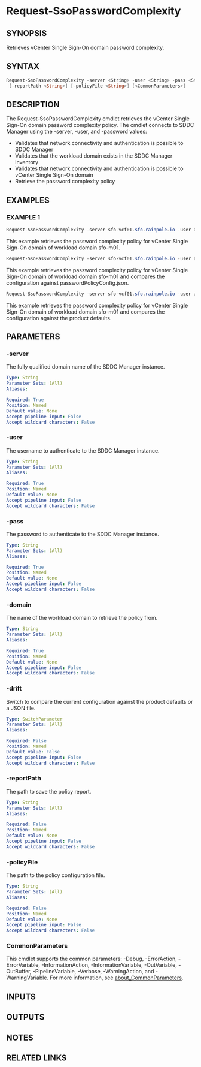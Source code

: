# Request-SsoPasswordComplexity

## SYNOPSIS

Retrieves vCenter Single Sign-On domain password complexity.

## SYNTAX

```powershell
Request-SsoPasswordComplexity -server <String> -user <String> -pass <String> -domain <String> [-drift]
 [-reportPath <String>] [-policyFile <String>] [<CommonParameters>]
```

## DESCRIPTION

The Request-SsoPasswordComplexity cmdlet retrieves the vCenter Single Sign-On domain password complexity
policy.
The cmdlet connects to SDDC Manager using the -server, -user, and -password values:

- Validates that network connectivity and authentication is possible to SDDC Manager
- Validates that the workload domain exists in the SDDC Manager inventory
- Validates that network connectivity and authentication is possible to vCenter Single Sign-On domain
- Retrieve the password complexity policy

## EXAMPLES

### EXAMPLE 1

```powershell
Request-SsoPasswordComplexity -server sfo-vcf01.sfo.rainpole.io -user administrator@vsphere.local -pass VMw@re1! -domain sfo-m01
```

This example retrieves the password complexity policy for vCenter Single Sign-On domain of workload domain sfo-m01.

```powershell
Request-SsoPasswordComplexity -server sfo-vcf01.sfo.rainpole.io -user administrator@vsphere.local -pass VMw@re1! -domain sfo-m01 -drift -reportPath "F:\Reporting" -policyFile "passwordPolicyConfig.json"
```

This example retrieves the password complexity policy for vCenter Single Sign-On domain of workload domain sfo-m01 and compares the configuration against passwordPolicyConfig.json.

```powershell
Request-SsoPasswordComplexity -server sfo-vcf01.sfo.rainpole.io -user administrator@vsphere.local -pass VMw@re1! -domain sfo-m01 -drift
```

This example retrieves the password complexity policy for vCenter Single Sign-On domain of workload domain sfo-m01 and compares the configuration against the product defaults.

## PARAMETERS

### -server

The fully qualified domain name of the SDDC Manager instance.

```yaml
Type: String
Parameter Sets: (All)
Aliases:

Required: True
Position: Named
Default value: None
Accept pipeline input: False
Accept wildcard characters: False
```

### -user

The username to authenticate to the SDDC Manager instance.

```yaml
Type: String
Parameter Sets: (All)
Aliases:

Required: True
Position: Named
Default value: None
Accept pipeline input: False
Accept wildcard characters: False
```

### -pass

The password to authenticate to the SDDC Manager instance.

```yaml
Type: String
Parameter Sets: (All)
Aliases:

Required: True
Position: Named
Default value: None
Accept pipeline input: False
Accept wildcard characters: False
```

### -domain

The name of the workload domain to retrieve the policy from.

```yaml
Type: String
Parameter Sets: (All)
Aliases:

Required: True
Position: Named
Default value: None
Accept pipeline input: False
Accept wildcard characters: False
```

### -drift

Switch to compare the current configuration against the product defaults or a JSON file.

```yaml
Type: SwitchParameter
Parameter Sets: (All)
Aliases:

Required: False
Position: Named
Default value: False
Accept pipeline input: False
Accept wildcard characters: False
```

### -reportPath

The path to save the policy report.

```yaml
Type: String
Parameter Sets: (All)
Aliases:

Required: False
Position: Named
Default value: None
Accept pipeline input: False
Accept wildcard characters: False
```

### -policyFile

The path to the policy configuration file.

```yaml
Type: String
Parameter Sets: (All)
Aliases:

Required: False
Position: Named
Default value: None
Accept pipeline input: False
Accept wildcard characters: False
```

### CommonParameters

This cmdlet supports the common parameters: -Debug, -ErrorAction, -ErrorVariable, -InformationAction, -InformationVariable, -OutVariable, -OutBuffer, -PipelineVariable, -Verbose, -WarningAction, and -WarningVariable. For more information, see [about_CommonParameters](http://go.microsoft.com/fwlink/?LinkID=113216).

## INPUTS

## OUTPUTS

## NOTES

## RELATED LINKS
